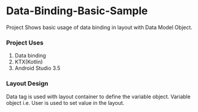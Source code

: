 
# Data-Binding-Basic-Sample
Project Shows basic usage of data binding in layout with Data Model Object. 

###  Project Uses
1. Data binding
2. KTX(Kotlin)
3. Android Studio 3.5

### Layout Design
Data tag is used with layout container to define the variable object. Variable object i.e. User is used to set value in the layout.

